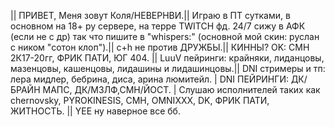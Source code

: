 || ПРИВЕТ, Меня зовут Коля/НЕВЕРНВИ.|| Играю в ПТ сутками, в основном на 18+ ру сервере, на терре TWITCH фд. 24/7 сижу в АФК (если не с др) так что пишите в "whispers:" (основной мой скин: руслан с ником "сотон клоп").|| c+h не против ДРУЖБЫ.|| КИННЫ? OK: СМН 2К17-20гг, ФРИК ПАТИ, ЮГ 404. || LuuV пейринги: крайняки, лиданцовы, мазенцовы, кашенцовы, лидашины и лидашинцовы.|| DNI стримеры и тп: лера мидлер, бебрина, диса, арина люмитейл. | DNI ПЕЙРИНГИ: ДК/ БРАЙН МАПС, ДК/МЗЛФ,СМН/ЙОСТ. | Слушаю исполнителей таких как chernovsky, PYROKINESIS, CMH, OMNIXXX, DK, ФРИК ПАТИ, ЖИТНОСТЬ. || YEE ну наверное все бб. 
